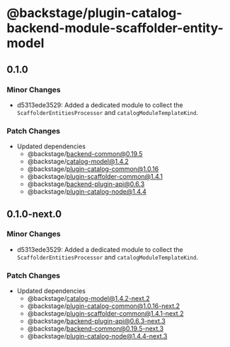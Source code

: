 # @backstage/plugin-catalog-backend-module-scaffolder-entity-model

## 0.1.0

### Minor Changes

- d5313ede3529: Added a dedicated module to collect the `ScaffolderEntitiesProcessor` and `catalogModuleTemplateKind`.

### Patch Changes

- Updated dependencies
  - @backstage/backend-common@0.19.5
  - @backstage/catalog-model@1.4.2
  - @backstage/plugin-catalog-common@1.0.16
  - @backstage/plugin-scaffolder-common@1.4.1
  - @backstage/backend-plugin-api@0.6.3
  - @backstage/plugin-catalog-node@1.4.4

## 0.1.0-next.0

### Minor Changes

- d5313ede3529: Added a dedicated module to collect the `ScaffolderEntitiesProcessor` and `catalogModuleTemplateKind`.

### Patch Changes

- Updated dependencies
  - @backstage/catalog-model@1.4.2-next.2
  - @backstage/plugin-catalog-common@1.0.16-next.2
  - @backstage/plugin-scaffolder-common@1.4.1-next.2
  - @backstage/backend-plugin-api@0.6.3-next.3
  - @backstage/backend-common@0.19.5-next.3
  - @backstage/plugin-catalog-node@1.4.4-next.3
